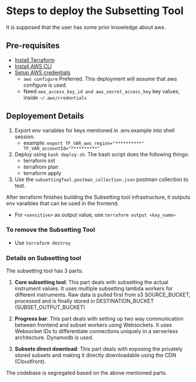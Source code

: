 # Steps to deploy the Subsetting Tool

It is supposed that the user has some prior knowledge about aws.

## Pre-requisites


- [Install Terraform](https://developer.hashicorp.com/terraform/tutorials/aws-get-started/install-cli)
- [Install AWS CLI](https://docs.aws.amazon.com/cli/latest/userguide/cli-chap-getting-started.html)
- [Setup AWS credentials](https://docs.aws.amazon.com/cli/latest/userguide/cli-chap-configure.html)
  - `aws configure` Preferred. This deployment will assume that aws configure is used.
  - Need ```aws_access_key_id and aws_secret_access_key``` key values; inside `~/.aws/credentials`

## Deployement Details

1. Export env variables for keys mentioned in .env.example into shell session.
     - example: `export TF_VAR_aws_region="**********" TF_VAR_accountId="**********"`
2. Deploy using `bash deploy.sh`. The bash script does the following things:
      - terraform init
      - terrafrom plan
      - terraform apply
3. Use the `subsettingTool.postman_collection.json` postman collection to test.

After terraform finishes building the Subsetting tool infrastructure, it outputs env varaibles that can be used in the frontend.

   - For `<sensitive>` as output value, use `terraform output <key_name>`

### To remove the Subsetting Tool

- Use `terraform destroy`

### Details on Subsetting tool

The subsetting tool has 3 parts:

1. <b>Core subsetting tool</b>: This part deals with subsetting the actual instrument values. It uses multiple subsetting lambda workers for different instruments. Raw data is pulled first from s3 SOURCE_BUCKET, processed and is finally stored in DESTINATION_BUCKET (SUBSET_OUTPUT_BUCKET)

2. <b>Progress bar</b>: This part deals with setting up two way communication between frontend and subset workers using Websockets. It uses Websocket IDs to differentiate connections uniquely in a serverless architecture. Dynamodb is used.

3. <b>Subsets direct download</b>: This part deals with exposing the privately stored subsets and making it directly downloadable using the CDN (Cloudfront).

The codebase is segregated based on the above mentioned parts.
